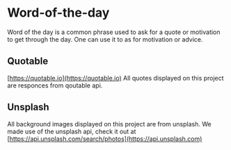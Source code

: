 # Word-of-the-day
Word of the day is a common phrase used to ask for a quote or motivation to get through the day.
One can use it to as for motivation or advice.

## Quotable
[https://quotable.io](https://quotable.io)
All quotes displayed on this project are responces from qoutable api.

## Unsplash
All background images displayed on this project are from unsplash. We made use of the unsplash api, 
check it out at [https://api.unsplash.com/search/photos](https://api.unsplash.com)
